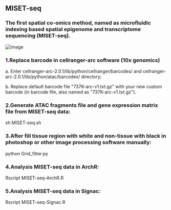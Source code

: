 ## MISET-seq
### The first spatial co-omics method, named as microfluidic indexing based spatial epigenome and transcriptome sequencing (MISET-seq).

![image](https://raw.githubusercontent.com/gpenglab/MISET-seq/main/MISET-seq.png)

### 1.Replace barcode in cellranger-arc software (10x genomics)
a. Enter cellranger-arc-2.0.1/lib/python/cellranger/barcodes/ and cellranger-arc-2.0.1/lib/python/atac/barcodes/ directory;

b. Replace default barcode file "737K-arc-v1.txt.gz" with your new custom barcode (in barcode file, also named as "737K-arc-v1.txt.gz").

### 2.Generate ATAC fragments file and gene expression matrix file from MISET-seq data:
sh MISET-seq.sh

### 3.After fill tissue region with white and non-tissue with black in photoshop or other image processing software manually:
python Grid_filter.py

### 4.Analysis MISET-seq data in ArchR:
Rscript MISET-seq-ArchR.R

### 5.Analysis MISET-seq data in Signac:
Rscript MISET-seq-Signac.R
